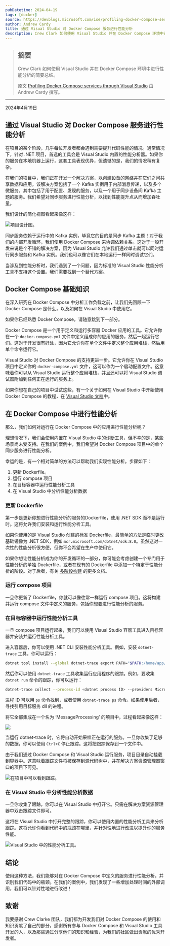 ```yaml
---
pubDatetime: 2024-04-19
tags: [docker]
source: https://devblogs.microsoft.com/ise/profiling-docker-compose-services-through-visual-studio/
author: Andrew Cardy
title: 通过 Visual Studio 对 Docker Compose 服务进行性能分析
description: Crew Clark 如何使用 Visual Studio 并在 Docker Compose 环境中进行性能分析的简要总结。
---
```


> ## 摘要
>
> Crew Clark 如何使用 Visual Studio 并在 Docker Compose 环境中进行性能分析的简要总结。
>
> 原文 [Profiling Docker Compose services through Visual Studio](https://devblogs.microsoft.com/ise/profiling-docker-compose-services-through-visual-studio/) 由 Andrew Cardy 撰写。

---

2024年4月19日

## 通过 Visual Studio 对 Docker Compose 服务进行性能分析

在项目的某个阶段，几乎每位开发者都会遇到需要提升代码性能的情况。通常情况下，针对 .NET 项目，首选的工具会是 Visual Studio 内置的性能分析器。如果你的服务在本地机器上运行，这套工具表现优异，但遗憾的是，我们的情况稍有复杂。

在我们的项目中，我们正在开发一个解决方案，以创建设备的网络并在它们之间共享数据和应用。该解决方案包括了一个 Kafka 实例用于内部消息传递，以及多个微服务。其中包括了用于配置、发现的服务，以及一个用于同步设备间 Kafka 主题的服务。我们希望对同步服务进行性能分析，以找到性能提升点从而增加吞吐量。

我们设计的简化视图看起来像这样：

![项目设计图。](../../assets/109/profiling-engagement.png)

同步服务依赖于运行中的 Kafka 实例，毕竟它的目的是同步 Kafka 主题！对于我们的内部开发循环，我们使用 Docker Compose 来协调依赖关系。这对于一般开发来说是个不错的解决方案，因为 Visual Studio 允许我们通过单击就可以同时运行同步服务和 Kafka 实例。我们也可以像它们在本地运行一样同时调试它们。

当涉及到性能分析时，我们遇到了一个问题，因为标准的 Visual Studio 性能分析工具不支持这个设置。我们需要找到一个替代方案。

## Docker Compose 基础知识

在深入研究在 Docker Compose 中分析工作负载之前，让我们先回顾一下 Docker Compose 是什么，以及如何在 Visual Studio 中使用它。

如果你已经熟悉 Docker Compose，请随意跳到下一部分。

Docker Compose 是一个用于定义和运行多容器 Docker 应用的工具。它允许你在一个 `docker-compose.yml` 文件中定义组成你的应用的服务，然后一起运行它们。这对于开发很有好处，因为它允许你在单个文件中定义整个应用堆栈，然后用单个命令运行它。

Visual Studio 对 Docker Compose 的支持更进一步。它允许你在 Visual Studio 项目中定义你的 `docker-compose.yml` 文件，这可以作为一个启动配置文件。这意味着你可以从 Visual Studio 运行整个应用堆栈，并且还可以将 Visual Studio 调试器附加到任何正在运行的服务上。

如果你想在自己的项目中试试这些，有一个关于如何在 Visual Studio 中开始使用 Docker Compose 的教程，在 [Visual Studio 文档](https://docs.microsoft.com/en-us/visualstudio/containers/tutorial-multicontainer?view=vs-2022)中。

## 在 Docker Compose 中进行性能分析

那么，我们如何对运行在 Docker Compose 中的应用进行性能分析呢？

理想情况下，我们会使用内置在 Visual Studio 中的诊断工具，但不幸的是，某些场景尚未受支持。在我们的案例中，我们希望对 Docker Compose 项目中的单个同步服务进行性能分析。

幸运的是，有一个相对简单的方法可以帮助我们实现性能分析。步骤如下：

1.  更新 Dockerfile。
2.  运行 compose 项目
3.  在目标容器中运行性能分析工具
4.  在 Visual Studio 中分析性能分析数据

### 更新 Dockerfile

第一步是更新你想进行性能分析的服务的Dockerfile，使用 .NET SDK 而不是运行时。这将允许我们安装和运行性能分析工具。

如果你使用的是 Visual Studio 创建的标准 Dockerfile，最简单的方法是临时更改基础镜像为 .NET SDK，例如 `mcr.microsoft.com/dotnet/sdk:8.0`。虽然这对一次性的性能分析很方便，但你不会希望在生产中使用它。

如果你想让性能分析成为你的开发循环的一部分，你可能会考虑创建一个专门用于性能分析的单独 Dockerfile，或者在现有的 Dockerfile 中添加一个特定于性能分析的阶段。对于后者，有关 [多阶段构建](https://docs.docker.com/develop/develop-images/multistage-build/) 的更多文档。

### 运行 compose 项目

一旦你更新了 Dockerfile，你就可以像往常一样运行 compose 项目。这将构建并运行 compose 文件中定义的服务，包括你想要进行性能分析的服务。

### 在目标容器中运行性能分析工具

一旦 compose 项目运行起来，我们可以使用 Visual Studio 容器工具进入目标容器并安装并运行性能分析工具。

进入容器后，你可以使用 .NET CLI 安装性能分析工具。例如，安装 `dotnet-trace` 工具，你可以运行：

```bash
dotnet tool install --global dotnet-trace export PATH="$PATH:/home/app/.dotnet/tools"
```

然后你可以使用 `dotnet-trace` 工具收集运行应用程序的跟踪。例如，要收集 `dotnet run` 命令的跟踪，你可以运行：

```bash
dotnet-trace collect --process-id <dotnet process ID> --providers Microsoft-DotNETCore-SampleProfiler
```

进程 ID 可以用 `ps` 命令找到，或者使用 `dotnet-trace ps` 命令。如果使用后者，寻找引用目标服务 dll 的进程。

将它全部集成在一个名为 ‘MessageProcessing’ 的项目中，过程看起来像这样：

![](https://devblogs.microsoft.com/ise/wp-content/uploads/sites/55/2024/04/vs_profiling.gif)

当运行 dotnet-trace 时，它将自动开始采样正在运行的服务。一旦你收集了足够的数据，你可以使用 `Ctrl+C` 停止跟踪。这将把跟踪保存到一个文件中。

由于我们通过 Docker Compose 和 Visual Studio 运行服务，项目目录自动挂载到容器中。这意味着跟踪文件将被保存到源代码树中，并在解决方案资源管理器窗口的项目下可见。

![在项目中可以看到跟踪。](../../assets/109/traces_in_vs_proj.png)

### 在 Visual Studio 中分析性能分析数据

一旦你收集了跟踪，你可以在 Visual Studio 中打开它。只需在解决方案资源管理器中双击跟踪文件即可。

这将在 Visual Studio 中打开完整的跟踪，你可以使用内置的性能分析工具来分析跟踪。这将允许你看到代码中的瓶颈在哪里，并针对性地进行改进以提升你的服务性能。

![Visual Studio 中的性能分析工具。](../../assets/109/vs_profiling.png)

## 结论

使用这种方法，我们能够对在 Docker Compose 中定义的服务进行性能分析，并识别我们代码中的瓶颈。在我们的案例中，我们发现了一些增加处理时间的外部调用，我们可以针对性地进行改进！

## 致谢

我要感谢 Crew Clarke 团队，我们都为开发我们对 Docker Compose 的使用和知识贡献了自己的部分，感谢所有参与 Docker Compose 和 Visual Studio 工具开发的人，以及那些通过分享他们的知识和经验，为我们的社区做出贡献的优秀开发者。
